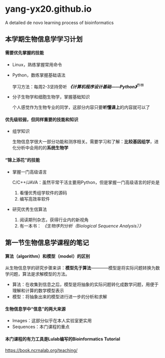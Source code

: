 # yang-yx20.github.io
A detailed de novo learning process of bioinformatics

## 本学期生物信息学学习计划
#### 需要优先掌握的技能
* Linux，熟练掌握常用命令
* Python，数练掌握基础语法
  
  学习方法：每周2-3坚持旁听 **_《计算机程序设计基础——Python》_**<sup>乔林</sup> 
* 分子生物学和细胞生物学，掌握基础知识
  
  个人感觉作为生物专业的同学，这部分内容只要**听懂课上**的内容就可以了
#### 优先级较弱，但同样重要的技能和知识
* 组学知识
  
  生物信息学很大一部分功能和测序相关。需要学习和了解：**比较基因组学**，进化分析中会用的的**系统生物学**
#### “锦上添花”的技能
* 掌握一门高级语言
  
  C/C++/JAVA：虽然平常干活主要用Python，但是掌握一门高级语言的好处是
  1. 看懂优秀组学软件的源码
  2. 编写高效率软件
* 研究优秀生信算法
  
  1. 阅读期刊杂志，获得行业内的新视角
  2. 有一本书： _《生物序列分析（Biological Sequence Analysis）》_ 

## 第一节生物信息学课程的笔记
#### 算法（algorithm）和模型（model）的区别
  
  从生物信息学的研究步骤来讲：**模型先于算法**————模型是将实际问题转换为数学问题，算法是求解模型的方法。
* 算法：在收集到信息之后，模型是将抽象的实际问题转化成数学问题，用便于理解和计算的数学模型表示
* 模型：将抽象出来的模型进行进一步的分析和求解
#### 生物信息学中“信息”的两大来源
* Images：这部分似乎在本人实验室更实用
* Sequences：本门课程的重点
#### 本门课程的有力工具是Lulab编写的Bioinformatics Tutorial
<https://book.ncrnalab.org/teaching/>
